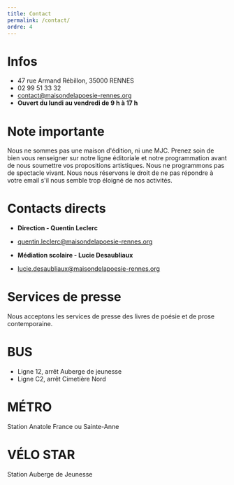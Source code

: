```yaml
---
title: Contact
permalink: /contact/
ordre: 4
---
```

# Infos
- 47 rue Armand Rébillon, 35000 RENNES
- 02 99 51 33 32
- contact@maisondelapoesie-rennes.org
- **Ouvert du lundi au vendredi de 9 h à 17 h**

# Note importante
Nous ne sommes pas une maison d'édition, ni une MJC. Prenez soin de bien vous renseigner sur notre ligne éditoriale et notre programmation avant de nous soumettre vos propositions artistiques. Nous ne programmons pas de spectacle vivant. Nous nous réservons le droit de ne pas répondre à votre email s'il nous semble trop éloigné de nos activités.


# Contacts directs
- **Direction - Quentin Leclerc**
- quentin.leclerc@maisondelapoesie-rennes.org

- **Médiation scolaire - Lucie Desaubliaux**
- lucie.desaubliaux@maisondelapoesie-rennes.org


# Services de presse
Nous acceptons les services de presse des livres de poésie et de prose contemporaine.


# BUS
- Ligne 12, arrêt Auberge de jeunesse
- Ligne C2, arrêt Cimetière Nord


# MÉTRO
Station Anatole France ou Sainte-Anne



# VÉLO STAR
Station Auberge de Jeunesse
